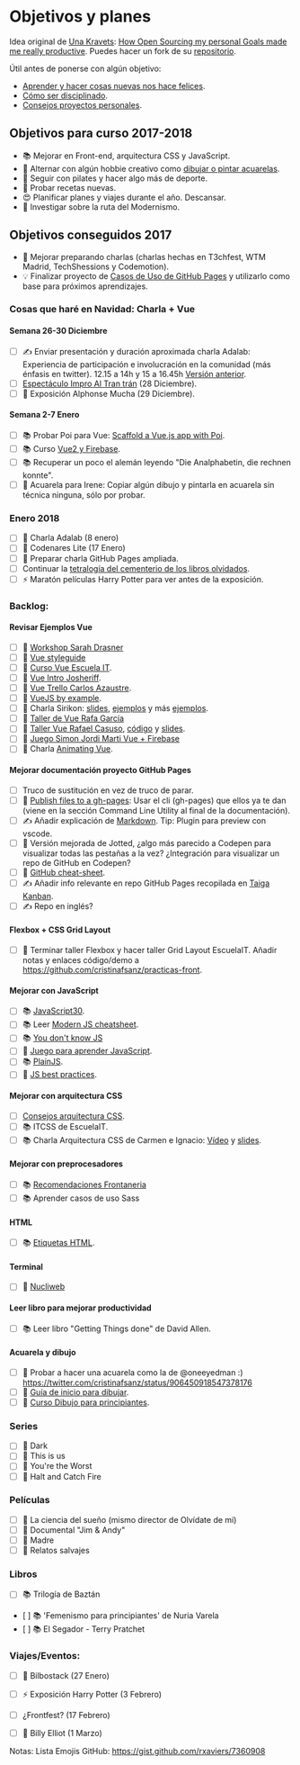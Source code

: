 Objetivos y planes
==============

Idea original de [Una Kravets](https://github.com/una): [How Open Sourcing my personal Goals made me really productive](https://una.im/personal-goals-guide/). Puedes hacer un fork de su [repositorio](https://github.com/una/personal-goals-starter).

Útil antes de ponerse con algún objetivo:

- [Aprender y hacer cosas nuevas nos hace felices](https://youtu.be/5XsKHEunOXs?t=2832).
- [Cómo ser disciplinado](https://www.youtube.com/watch?v=I6may1U-xKk).
- [Consejos proyectos personales](https://melies-hugo.js.org/post/practica-publica-aprende/).

## Objetivos para curso 2017-2018

- 📚 Mejorar en Front-end, arquitectura CSS y JavaScript.
- 🎨 Alternar con algún hobbie creativo como [dibujar o pintar acuarelas](https://twitter.com/cristinafsanz/status/903201156222115840).
- 💃 Seguir con pilates y hacer algo más de deporte.
- 🍗 Probar recetas nuevas.
- 😍 Planificar planes y viajes durante el año. Descansar.
- 🐾 Investigar sobre la ruta del Modernismo.

## Objetivos conseguidos 2017

- 🙊 Mejorar preparando charlas (charlas hechas en T3chfest, WTM Madrid, TechShessions y Codemotion).
- 💡 Finalizar proyecto de [Casos de Uso de GitHub Pages](https://github.com/cristinafsanz/github-pages) y utilizarlo como base para próximos aprendizajes.

### Cosas que haré en Navidad: Charla + Vue

#### Semana 26-30 Diciembre

- [ ] ✍️ Enviar presentación y duración aproximada charla Adalab: Experiencia de participación e involucración en la comunidad (más énfasis en twitter). 12.15 a 14h y 15 a 16.45h [Versión anterior](https://docs.google.com/presentation/d/1cGfuyztXQs0tQHNRUFLBI9ppgz6UJfMZ637-yBAc8gI/edit#slide=id.gc6f59039d_0_0).
- [ ] [Espectáculo Impro Al Tran trán](https://www.altrantranimpro.com/) (28 Diciembre).
- [ ] 🎨 Exposición Alphonse Mucha (29 Diciembre).

#### Semana 2-7 Enero
- [ ] 📚 Probar Poi para Vue: [Scaffold a Vue.js app with Poi](https://alligator.io/vuejs/vue-scaffold-poi/).
- [ ] 📚 Curso [Vue2 y Firebase](https://wmedia.teachable.com/courses/enrolled/140226).
- [ ] 📚 Recuperar un poco el alemán leyendo "Die Analphabetin, die rechnen konnte".
- [ ] 🎨 Acuarela para Irene: Copiar algún dibujo y pintarla en acuarela sin técnica ninguna, sólo por probar.

### Enero 2018
- [ ] 🙊 Charla Adalab (8 enero)
- [ ] 🐣 Codenares Lite (17 Enero)
- [ ] 🚀 Preparar charla GitHub Pages ampliada.
- [ ] Continuar la [tetralogía del cementerio de los libros olvidados](https://www.casadellibro.com/ebook-tetralogia-el-cementerio-de-los-libros-olvidados-pack-ebook/9788408167716/4784473).
- [ ] ⚡️ Maratón películas Harry Potter para ver antes de la exposición.

### Backlog:

#### Revisar Ejemplos Vue
- [ ] 🚀 [Workshop Sarah Drasner](https://github.com/sdras/intro-to-vue)
- [ ] 🚀 [Vue styleguide](https://github.com/vue-styleguidist/vue-styleguidist)
- [ ] 🚀 [Curso Vue Escuela IT](https://github.com/EscuelaIt/curso-vue-2017).
- [ ] 🚀 [Vue Intro Josheriff](https://github.com/Josheriff/vueIntro).
- [ ] 🚀 [Vue Trello Carlos Azaustre](https://github.com/carlosazaustre/vue-trello).
- [ ] 🚀 [VueJS by example](https://github.com/Lemoncode/vuejs-by-sample).
- [ ] 🚀 Charla Sirikon: [slides](http://slides.com/sirikon/a-new-point-of-vue#/), [ejemplos](https://gitlab.com/Sirikon/a-new-point-of-vue-examples/) y más [ejemplos](https://github.com/sirikon/vue-examples).
- [ ] 🚀 [Taller de Vue Rafa García](https://github.com/rafagarcia/vueling)
- [ ] 🚀 [Taller Vue Rafael Casuso](https://www.youtube.com/watch?v=SkR_3BGmqRc), [código](https://github.com/VueJSMadrid/vue-workshop) y [slides](https://www.slideshare.net/RafaelCasusoRomate/intro-to-vuejs-workshop).
- [ ] 🚀 [Juego Simon Jordi Marti Vue + Firebase](https://github.com/jmarti-theinit/simonly)
- [ ] 👀 Charla [Animating Vue](https://www.youtube.com/watch?v=Vp37fWKOlV4).

#### Mejorar documentación proyecto GitHub Pages
- [ ] Truco de sustitución en vez de truco de parar.
- [ ] 🚀 [Publish files to a gh-pages](https://www.npmjs.com/package/gh-pages): Usar el cli (gh-pages) que ellos ya te dan (viene en la sección Command Line Utility al final de la documentación).
- [ ] ✍️ Añadir explicación de [Markdown](https://dev.to/kazz/boost-your-productivity-using-markdown-1be). Tip: Plugin para preview con vscode.
- [ ] 👀 Versión mejorada de Jotted, ¿algo más parecido a Codepen para visualizar todas las pestañas a la vez? ¿Integración para visualizar un repo de GitHub en Codepen?
- [ ] 👀 [GitHub cheat-sheet](https://github.com/tiimgreen/github-cheat-sheet).
- [ ] ✍️ Añadir info relevante en repo GitHub Pages recopilada en [Taiga Kanban](https://tree.taiga.io/project/cristinafsanz-ilusionismo-con-github-pages/kanba).
- [ ] ✍️ Repo en inglés?

#### Flexbox + CSS Grid Layout
- [ ] 🚀 Terminar taller Flexbox y hacer taller Grid Layout EscuelaIT. Añadir notas y enlaces código/demo a https://github.com/cristinafsanz/practicas-front.

#### Mejorar con JavaScript
- [ ] 📚 [JavaScript30](https://javascript30.com/).
- [ ] 📚 Leer [Modern JS cheatsheet](https://github.com/mbeaudru/modern-js-cheatsheet).
- [ ] 📚 [You don't know JS](https://github.com/getify/You-Dont-Know-JS)
- [ ] 🚀 [Juego para aprender JavaScript](https://lab.reaal.me/jsrobot/).
- [ ] 📚 [PlainJS](https://plainjs.com/).
- [ ] 🚀 [JS best practices](https://github.com/excellalabs/js-best-practices-workshopper).

#### Mejorar con arquitectura CSS
- [ ] [Consejos arquitectura CSS](https://github.com/jareware/css-architecture).
- [ ] 📚 ITCSS de EscuelaIT.
- [ ] 📚 Charla Arquitectura CSS de Carmen e Ignacio: [Vídeo](https://www.youtube.com/watch?v=qnSbqv6rqx4) y [slides](http://wecodesignpodcast.com/speaking/#/).

#### Mejorar con preprocesadores
- [ ] 📚 [Recomendaciones Frontaneria](https://github.com/Frontaneria/Open-Support/issues/6)
- [ ] 📚 Aprender casos de uso Sass

#### HTML
- [ ] 📚 [Etiquetas HTML](http://slides.com/ancoar/eligiendotagshtml5#/13).

#### Terminal
- [ ] 🚀 [Nucliweb](https://desarrolloweb.com/articulos/personalizacion-terminal-bash-it-iterm2.html)

#### Leer libro para mejorar productividad
- [ ] 📚 Leer libro "Getting Things done" de David Allen.

#### Acuarela y dibujo
- [ ] 🎨 Probar a hacer una acuarela como la de @oneeyedman :) https://twitter.com/cristinafsanz/status/906450918547378176
- [ ] 🎨 [Guía de inicio para dibujar](https://medium.com/personal-growth/a-quick-beginners-guide-to-drawing-58213877715e).
- [ ] 🎨 [Curso Dibujo para principiantes](https://www.domestika.org/es/courses/138-dibujo-para-principiantes-nivel-1/puno).

### Series
- [ ] 👀 Dark
- [ ] 👀 This is us
- [ ] 👀 You're the Worst 
- [ ] 👀 Halt and Catch Fire

### Películas
- [ ] 👀 La ciencia del sueño (mismo director de Olvídate de mí)
- [ ] 👀 Documental "Jim & Andy"
- [ ] 👀 Madre
- [ ] 👀 Relatos salvajes

### Libros
- [ ] 📚 Trilogía de Baztán
- [ ] 📚 'Femenismo para principiantes' de Nuria Varela
- [ ] 📚 El Segador - Terry Pratchet

### Viajes/Eventos:
- [ ] 🚊 Bilbostack (27 Enero)
- [ ] ⚡️ Exposición Harry Potter (3 Febrero)
- [ ] ¿Frontfest? (17 Febrero)
- [ ] 👯 Billy Elliot (1 Marzo)


Notas: Lista Emojis GitHub: https://gist.github.com/rxaviers/7360908
